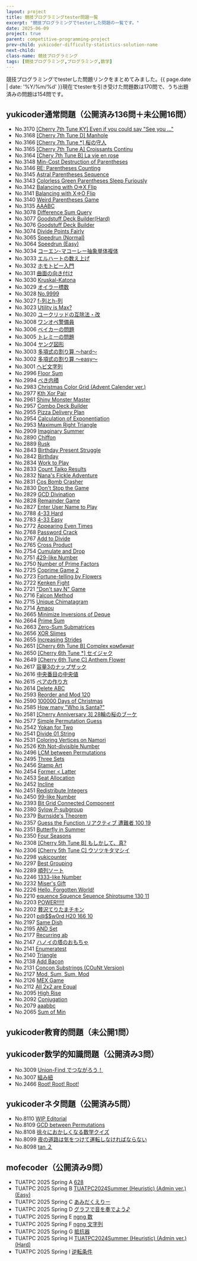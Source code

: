 ```yaml
---
layout: project
title: 競技プログラミングtester問題一覧
excerpt: "競技プログラミングでtesterした問題の一覧です。"
date: 2025-06-09
project: true
parent: competitive-programming-project
prev-child: yukicoder-difficulty-statistics-solution-name
next-child: 
class-name: 競技プログラミング
tags: [競技プログラミング,プログラミング,数学]
---
```


競技プログラミングでtesterした問題リンクをまとめてみました。{{ page.date | date: '%Y/%m/%d' }}現在でtesterを引き受けた問題数は170問で、うち出題済みの問題は154問です。

## yukicoder通常問題（公開済み136問＋未公開16問）

- No.3170 [[Cherry 7th Tune KY] Even if you could say "See you ..."](https://yukicoder.me/problems/no/3170)
- No.3168 [[Cherry 7th Tune D] Manhole](https://yukicoder.me/problems/no/3168)
- No.3166 [[Cherry 7th Tune *] 桜の守人](https://yukicoder.me/problems/no/3166)
- No.3165 [[Cherry 7th Tune A] Croissants Continu](https://yukicoder.me/problems/no/3165)
- No.3164 [[Chery 7th Tune B] La vie en rose](https://yukicoder.me/problems/no/3164)
- No.3148 [Min-Cost Destruction of Parentheses](https://yukicoder.me/problems/no/3148)
- No.3146 [RE: Parentheses Counting](https://yukicoder.me/problems/no/3146)
- No.3145 [Astral Parentheses Sequence](https://yukicoder.me/problems/no/3145)
- No.3143 [Colorless Green Parentheses Sleep Furiously](https://yukicoder.me/problems/no/3143)
- No.3142 [Balancing with O=>X Flip](https://yukicoder.me/problems/no/3142)
- No.3141 [Balancing with X=>O Flip](https://yukicoder.me/problems/no/3141)
- No.3140 [Weird Parentheses Game](https://yukicoder.me/problems/no/3140)
- No.3135 [AAABC](https://yukicoder.me/problems/no/3135)
- No.3078 [Difference Sum Query](https://yukicoder.me/problems/no/3078)
- No.3077 [Goodstuff Deck Builder(Hard)](https://yukicoder.me/problems/no/3077)
- No.3076 [Goodstuff Deck Builder](https://yukicoder.me/problems/no/3076)
- No.3074 [Divide Points Fairly](https://yukicoder.me/problems/no/3074)
- No.3065 [Speedrun (Normal)](https://yukicoder.me/problems/no/3065)
- No.3064 [Speedrun (Easy)](https://yukicoder.me/problems/no/3064)
- No.3034 [コーエン-マコーレー抽象単体複体](https://yukicoder.me/problems/no/3034)
- No.3033 [エルハートの数え上げ](https://yukicoder.me/problems/no/3033)
- No.3032 [ホモトピー入門](https://yukicoder.me/problems/no/3032)
- No.3031 [曲面の向き付け](https://yukicoder.me/problems/no/3031)
- No.3030 [Kruskal-Katona](https://yukicoder.me/problems/no/3030)
- No.3029 [オイラー標数](https://yukicoder.me/problems/no/3029)
- No.3028 [No.9999](https://yukicoder.me/problems/no/3028)
- No.3027 [f-列とh-列](https://yukicoder.me/problems/no/3027)
- No.3023 [Utility is Max?](https://yukicoder.me/problems/no/3023)
- No.3020 [ユークリッドの互除法・改](https://yukicoder.me/problems/no/3020)
- No.3008 [ワンオペ警備員](https://yukicoder.me/problems/no/3008)
- No.3006 [ベイカーの問題](https://yukicoder.me/problems/no/3006)
- No.3005 [トレミーの問題](https://yukicoder.me/problems/no/3005)
- No.3004 [ヤング図形](https://yukicoder.me/problems/no/3004)
- No.3003 [多項式の割り算 ～hard～](https://yukicoder.me/problems/no/3003)
- No.3002 [多項式の割り算 ～easy～](https://yukicoder.me/problems/no/3002)
- No.3001 [ヘビ文字列](https://yukicoder.me/problems/no/3001)
- No.2996 [Floor Sum](https://yukicoder.me/problems/no/2996)
- No.2994 [べき内積](https://yukicoder.me/problems/no/2994)
- No.2983 [Christmas Color Grid (Advent Calender ver.)](https://yukicoder.me/problems/no/2983)
- No.2977 [Kth Xor Pair](https://yukicoder.me/problems/no/2977)
- No.2961 [Shiny Monster Master](https://yukicoder.me/problems/no/2961)
- No.2957 [Combo Deck Builder](https://yukicoder.me/problems/no/2957)
- No.2955 [Pizza Delivery Plan](https://yukicoder.me/problems/no/2955)
- No.2954 [Calculation of Exponentiation](https://yukicoder.me/problems/no/2954)
- No.2953 [Maximum Right Triangle](https://yukicoder.me/problems/no/2953)
- No.2909 [Imaginary Summer](https://yukicoder.me/problems/no/2909)
- No.2890 [Chiffon](https://yukicoder.me/problems/no/2890)
- No.2889 [Rusk](https://yukicoder.me/problems/no/2889)
- No.2843 [Birthday Present Struggle](https://yukicoder.me/problems/no/2843)
- No.2842 [Birthday](https://yukicoder.me/problems/no/2842)
- No.2834 [Work to Play](https://yukicoder.me/problems/no/2834)
- No.2833 [Count Taiko Results](https://yukicoder.me/problems/no/2833)
- No.2832 [Nana's Fickle Adventure](https://yukicoder.me/problems/no/2832)
- No.2831 [Cos Bomb Crasher](https://yukicoder.me/problems/no/2831)
- No.2830 [Don't Stop the Game](https://yukicoder.me/problems/no/2830)
- No.2829 [GCD Divination](https://yukicoder.me/problems/no/2829)
- No.2828 [Remainder Game](https://yukicoder.me/problems/no/2828)
- No.2827 [Enter User Name to Play](https://yukicoder.me/problems/no/2827)
- No.2788 [4-33 Hard](https://yukicoder.me/problems/no/2788)
- No.2783 [4-33 Easy](https://yukicoder.me/problems/no/2783)
- No.2772 [Appearing Even Times](https://yukicoder.me/problems/no/2772)
- No.2768 [Password Crack](https://yukicoder.me/problems/no/2768)
- No.2767 [Add to Divide](https://yukicoder.me/problems/no/2767)
- No.2765 [Cross Product](https://yukicoder.me/problems/no/2765)
- No.2754 [Cumulate and Drop](https://yukicoder.me/problems/no/2754)
- No.2751 [429-like Number](https://yukicoder.me/problems/no/2751)
- No.2750 [Number of Prime Factors](https://yukicoder.me/problems/no/2750)
- No.2725 [Coprime Game 2](https://yukicoder.me/problems/no/2725)
- No.2723 [Fortune-telling by Flowers](https://yukicoder.me/problems/no/2723)
- No.2722 [Kenken Fight](https://yukicoder.me/problems/no/2722)
- No.2721 ["Don't say N" Game](https://yukicoder.me/problems/no/2721)
- No.2716 [Falcon Method](https://yukicoder.me/problems/no/2716)
- No.2715 [Unique Chimatagram](https://yukicoder.me/problems/no/2715)
- No.2714 [Amaou](https://yukicoder.me/problems/no/2714)
- No.2665 [Minimize Inversions of Deque](https://yukicoder.me/problems/no/2665)
- No.2664 [Prime Sum](https://yukicoder.me/problems/no/2664)
- No.2663 [Zero-Sum Submatrices](https://yukicoder.me/problems/no/2663)
- No.2656 [XOR Slimes](https://yukicoder.me/problems/no/2656)
- No.2655 [Increasing Strides](https://yukicoder.me/problems/no/2655)
- No.2651 [[Cherry 6th Tune B] Complex комбинат](https://yukicoder.me/problems/no/2651)
- No.2650 [[Cherry 6th Tune *] セイジャク](https://yukicoder.me/problems/no/2650)
- No.2649 [[Cherry 6th Tune C] Anthem Flower](https://yukicoder.me/problems/no/2649)
- No.2617 [容量3のナップザック](https://yukicoder.me/problems/no/2617)
- No.2616 [中央番目の中央値](https://yukicoder.me/problems/no/2616)
- No.2615 [ペアの作り方](https://yukicoder.me/problems/no/2615)
- No.2614 [Delete ABC](https://yukicoder.me/problems/no/2614)
- No.2593 [Reorder and Mod 120](https://yukicoder.me/problems/no/2593)
- No.2590 [100000 Days of Christmas](https://yukicoder.me/problems/no/2590)
- No.2585 [How many "Who is Santa?"](https://yukicoder.me/problems/no/2585)
- No.2581 [[Cherry Anniversary 3] 28輪の桜のブーケ](https://yukicoder.me/problems/no/2581)
- No.2577 [Simple Permutation Guess](https://yukicoder.me/problems/no/2577)
- No.2542 [Yokan for Two](https://yukicoder.me/problems/no/2542)
- No.2541 [Divide 01 String](https://yukicoder.me/problems/no/2541)
- No.2531 [Coloring Vertices on Namori](https://yukicoder.me/problems/no/2531)
- No.2526 [Kth Not-divisible Number](https://yukicoder.me/problems/no/2526)
- No.2496 [LCM between Permutations](https://yukicoder.me/problems/no/2496)
- No.2495 [Three Sets](https://yukicoder.me/problems/no/2495)
- No.2456 [Stamp Art](https://yukicoder.me/problems/no/2456)
- No.2454 [Former < Latter](https://yukicoder.me/problems/no/2454)
- No.2453 [Seat Allocation](https://yukicoder.me/problems/no/2453)
- No.2452 [Incline](https://yukicoder.me/problems/no/2452)
- No.2451 [Redistribute Integers](https://yukicoder.me/problems/no/2451)
- No.2450 [99-like Number](https://yukicoder.me/problems/no/2450)
- No.2393 [Bit Grid Connected Component](https://yukicoder.me/problems/no/2393)
- No.2380 [Sylow P-subgroup](https://yukicoder.me/problems/no/2380)
- No.2379 [Burnside's Theorem](https://yukicoder.me/problems/no/2379)
- No.2357 [Guess the Function  リアクティブ 遭難者 100 19](https://yukicoder.me/problems/no/2357)
- No.2351 [Butterfly in Summer](https://yukicoder.me/problems/no/2351)
- No.2350 [Four Seasons](https://yukicoder.me/problems/no/2350)
- No.2308 [[Cherry 5th Tune B] もしかして、真?](https://yukicoder.me/problems/no/2308)
- No.2306 [[Cherry 5th Tune C] ウソツキタマシイ](https://yukicoder.me/problems/no/2306)
- No.2298 [yukicounter](https://yukicoder.me/problems/no/2298)
- No.2297 [Best Grouping](https://yukicoder.me/problems/no/2297)
- No.2289 [順列ソート](https://yukicoder.me/problems/no/2289)
- No.2246 [1333-like Number](https://yukicoder.me/problems/no/2246)
- No.2232 [Miser's Gift](https://yukicoder.me/problems/no/2232)
- No.2226 [Hello, Forgotten World!](https://yukicoder.me/problems/no/2226)
- No.2210 [equence Squence Seuence   Shirotsume 130 11](https://yukicoder.me/problems/no/2210)
- No.2203 [POWER!!!!!](https://yukicoder.me/problems/no/2203)
- No.2202 [贅沢てりたまチキン](https://yukicoder.me/problems/no/2202)
- No.2201 [p@$$w0rd   H20 166 10](https://yukicoder.me/problems/no/2201)
- No.2197 [Same Dish](https://yukicoder.me/problems/no/2197)
- No.2195 [AND Set](https://yukicoder.me/problems/no/2195)
- No.2177 [Recurring ab](https://yukicoder.me/problems/no/2177)
- No.2147 [ハノイの塔のおもちゃ](https://yukicoder.me/problems/no/2147)
- No.2141 [Enumeratest](https://yukicoder.me/problems/no/2141)
- No.2140 [Triangle](https://yukicoder.me/problems/no/2140)
- No.2138 [Add Bacon](https://yukicoder.me/problems/no/2138)
- No.2131 [Concon Substrings (COuNt Version)](https://yukicoder.me/problems/no/2131)
- No.2127 [Mod, Sum, Sum, Mod](https://yukicoder.me/problems/no/2127)
- No.2126 [MEX Game](https://yukicoder.me/problems/no/2126)
- No.2112 [All 2x2 are Equal](https://yukicoder.me/problems/no/2112)
- No.2095 [High Rise](https://yukicoder.me/problems/no/2095)
- No.2092 [Conjugation](https://yukicoder.me/problems/no/2092)
- No.2079 [aaabbc](https://yukicoder.me/problems/no/2079)
- No.2065 [Sum of Min](https://yukicoder.me/problems/no/2065)

## yukicoder教育的問題（未公開1問）

## yukicoder数学的知識問題（公開済み3問）

- No.3009 [Union-Find でつながろう！](https://yukicoder.me/problems/no/3009)
- No.3007 [組み紐](https://yukicoder.me/problems/no/3007)
- No.2466 [Root! Root! Root!](https://yukicoder.me/problems/no/2466)

## yukicoderネタ問題（公開済み5問）

- No.8110 [WIP Editorial](https://yukicoder.me/problems/no/8110)
- No.8109 [GCD between Permutations](https://yukicoder.me/problems/no/8109)
- No.8108 [徐々におかしくなる数学クイズ](https://yukicoder.me/problems/no/8108)
- No.8099 [夜の道路は気をつけて運転しなければならない](https://yukicoder.me/problems/no/8099)
- No.8098 [tan ２](https://yukicoder.me/problems/no/8098)

## mofecoder（公開済み9問）

- TUATPC 2025 Spring A [628](https://mofecoder.com/contests/tuatpc2025spring/tasks/tuatpc2025spring_a)
- TUATPC 2025 Spring B [TUATPC2024Summer (Heuristic) (Admin ver.) (Easy)](https://mofecoder.com/contests/tuatpc2025spring/tasks/tuatpc2025spring_b)
- TUATPC 2025 Spring C [あみだくえりー](https://mofecoder.com/contests/tuatpc2025spring/tasks/tuatpc2025spring_c)
- TUATPC 2025 Spring D [グラフで音を奏でよう♪](https://mofecoder.com/contests/tuatpc2025spring/tasks/tuatpc2025spring_d)
- TUATPC 2025 Spring E [ngng 数](https://mofecoder.com/contests/tuatpc2025spring/tasks/tuatpc2025spring_e)
- TUATPC 2025 Spring F [ngng 文字列](https://mofecoder.com/contests/tuatpc2025spring/tasks/tuatpc2025spring_f)
- TUATPC 2025 Spring G [抵抗器](https://mofecoder.com/contests/tuatpc2025spring/tasks/tuatpc2025spring_g)
- TUATPC 2025 Spring H [TUATPC2024Summer (Heuristic) (Admin ver.) (Hard)](https://mofecoder.com/contests/tuatpc2025spring/tasks/tuatpc2025spring_h)
- TUATPC 2025 Spring I [逆転条件](https://mofecoder.com/contests/tuatpc2025spring/tasks/tuatpc2025spring_i)


